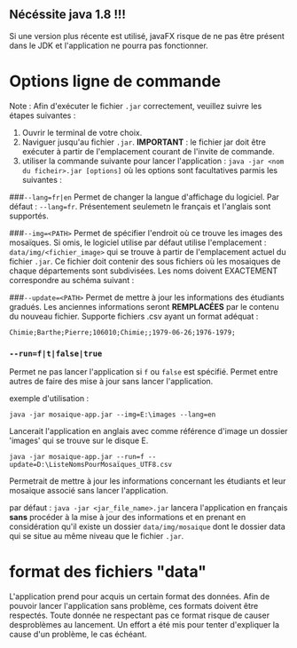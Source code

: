 ## Nécéssite java 1.8 !!! 
Si une version plus récente est utilisé, javaFX risque de ne pas être présent dans le JDK et l'application ne pourra pas fonctionner.

# Options ligne de commande

Note : Afin d'exécuter le fichier `.jar` correctement, veuillez suivre les étapes suivantes : 

1. Ouvrir le terminal de votre choix.
2. Naviguer jusqu'au fichier `.jar`. <b>IMPORTANT</b> : le fichier jar doit être exécuter à partir de l'emplacement 
courant de l'invite de commande.
3. utiliser la commande suivante pour lancer l'application : `java -jar <nom du ficheir>.jar [options]` où les options 
sont facultatives parmis les suivantes :  

###`--lang=fr|en`
Permet de changer la langue d'affichage du logiciel. Par défaut : `--lang=fr`. Présentement seulemetn le français et l'anglais 
sont supportés.

###`--img=<PATH>`
Permet de spécifier l'endroit où ce trouve les images des mosaïques. 
Si omis, le logiciel utilise par défaut utilise l'emplacement : `data/img/<fichier_image>` qui se trouve à partir de 
l'emplacement actuel du fichier `.jar`. Ce fichier doit contenir des sous fichiers où les mosaiques de chaque 
départements sont subdivisées. Les noms doivent EXACTEMENT correspondre au schéma suivant :  


###`--update=<PATH>`
Permet de mettre à jour les informations des étudiants gradués. Les anciennes informations seront <b>REMPLACÉES</b> 
par le contenu du nouveau fichier. Supporte fichiers .csv ayant un format adéquat : 

`Chimie;Barthe;Pierre;106010;Chimie;;1979-06-26;1976-1979;`

### `--run=f|t|false|true`
Permet ne pas lancer l'application si `f` ou `false` est spécifié. Permet entre autres de faire des mise à jour 
sans lancer l'application.

exemple d'utilisation : 

`java -jar mosaique-app.jar --img=E:\images --lang=en`

Lancerait l'application en anglais avec comme référence d'image un dossier 'images' qui se trouve sur le disque E.

`java -jar mosaique-app.jar --run=f --update=D:\ListeNomsPourMosaïques_UTF8.csv`

Permetrait de mettre à jour les informations concernant les étudiants et leur mosaique associé sans lancer 
l'application.

par défaut : `java -jar <jar_file_name>.jar` lancera l'application en français <b>sans</b> procéder à 
la mise à jour des informations et en prenant en considération qu'il existe un dossier 
`data/img/mosaique` dont le dossier data qui se situe au même niveau que le fichier `.jar`.

# format des fichiers "data"
L'application prend pour acquis un certain format des données. Afin de pouvoir lancer l'application sans problème, ces
formats doivent être respectés. Toute donnée ne respectant pas ce format risque de causer desproblèmes au lancement. Un
effort a été mis pour tenter d'expliquer la cause d'un problème, le cas échéant.


